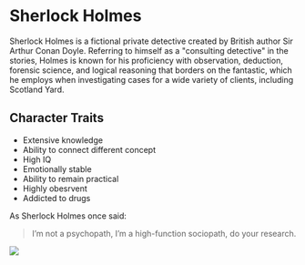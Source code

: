 # Sherlock Holmes
Sherlock Holmes is a fictional private detective created by British author Sir Arthur Conan Doyle. Referring to himself as a "consulting detective" in the stories, Holmes is known for his proficiency with observation, deduction, forensic science, and logical reasoning that borders on the fantastic, which he employs when investigating cases for a wide variety of clients, including Scotland Yard.
## Character Traits
* Extensive knowledge
* Ability to connect different concept
* High IQ
* Emotionally stable
* Ability to remain practical
* Highly obesrvent
* Addicted to drugs 

As Sherlock Holmes once said:

> I’m not a psychopath, I’m a high-function 
> sociopath, do your research.

<img src="https://anakarenina.com/wp-content/uploads/2019/08/cumberbatch-holmesjpg.jpeg"/>
